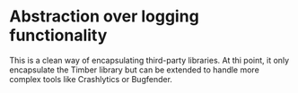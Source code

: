 # Abstraction over logging functionality

This is a clean way of encapsulating third-party libraries. At thi point, it only encapsulate the Timber
library but can be extended to handle more complex tools like Crashlytics or Bugfender.
